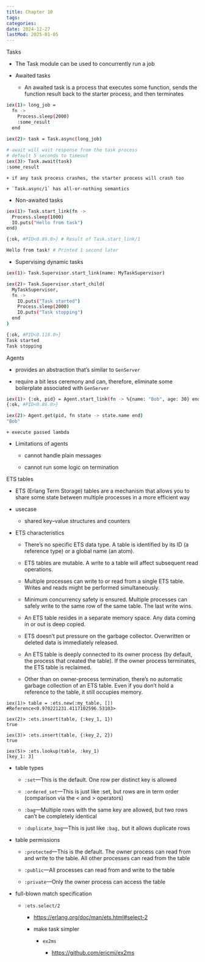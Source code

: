 ```yaml
---
title: Chapter 10
tags:
categories:
date: 2024-12-27
lastMod: 2025-01-05
---
```

Tasks

  + The Task module can be used to concurrently run a job

  + Awaited tasks

    + An awaited task is a process that executes some function, sends the function result back to the starter process, and then terminates

```bash
iex(1)> long_job =
  fn ->
    Process.sleep(2000)
    :some_result
  end
  
iex(2)> task = Task.async(long_job)

# await will wait response from the task process
# default 5 seconds to timeout
iex(3)> Task.await(task)
:some_result
```

    + if any task process crashes, the starter process will crash too

    + `Task.async/1` has all-or-nothing semantics

  + Non-awaited tasks

```bash
iex(1)> Task.start_link(fn ->
  Process.sleep(1000)
  IO.puts("Hello from task")
end)

{:ok, #PID<0.89.0>} # Result of Task.start_link/1

Hello from task! # Printed 1 second later

```

  + Supervising dynamic tasks

```bash
iex(1)> Task.Supervisor.start_link(name: MyTaskSupervisor)

iex(2)> Task.Supervisor.start_child(
  MyTaskSupervisor,
  fn ->
    IO.puts("Task started")
    Process.sleep(2000)
    IO.puts("Task stopping")
  end
)

{:ok, #PID<0.118.0>}
Task started
Task stopping
```

Agents

  + provides an abstraction that’s similar to `GenServer`

  + require a bit less ceremony and can, therefore, eliminate some boilerplate associated with `GenServer`

```bash
iex(1)> {:ok, pid} = Agent.start_link(fn -> %{name: "Bob", age: 30} end)
{:ok, #PID<0.86.0>}

iex(2)> Agent.get(pid, fn state -> state.name end)
"Bob"
```

    + execute passed lambda

  + Limitations of agents

    + cannot handle plain messages

    + cannot run some logic on termination

ETS tables

  + ETS (Erlang Term Storage) tables are a mechanism that allows you to share some state between multiple processes in a more efficient way

  + usecase

    + shared key–value structures and counters

  + ETS characteristics

    + There’s no specific ETS data type. A table is identified by its ID (a reference
type) or a global name (an atom).

    + ETS tables are mutable. A write to a table will affect subsequent read operations.

    + Multiple processes can write to or read from a single ETS table. Writes and
reads might be performed simultaneously.

    + Minimum concurrency safety is ensured. Multiple processes can safely write to the same row of the same table. The last write wins.

    + An ETS table resides in a separate memory space. Any data coming in or out is deep copied.

    + ETS doesn’t put pressure on the garbage collector. Overwritten or deleted data is immediately released.

    + An ETS table is deeply connected to its owner process (by default, the process that created the table). If the owner process terminates, the ETS table is reclaimed.

    + Other than on owner-process termination, there’s no automatic garbage collection of an ETS table. Even if you don’t hold a reference to the table, it still occupies memory.

```
iex(1)> table = :ets.new(:my_table, [])
#Reference<0.970221231.4117102596.53103>

iex(2)> :ets.insert(table, {:key_1, 1})
true

iex(3)> :ets.insert(table, {:key_2, 2})
true

iex(5)> :ets.lookup(table, :key_1)
[key_1: 3]
```

  + table types

    + `:set`—This is the default. One row per distinct key is allowed

    + `:ordered_set`—This is just like :set, but rows are in term order (comparison via the < and > operators)

    + `:bag`—Multiple rows with the same key are allowed, but two rows can’t be completely identical

    + `:duplicate_bag`—This is just like `:bag,` but it allows duplicate rows

  + table permissions

    + `:protected`—This is the default. The owner process can read from and write to the table. All other processes can read from the table

    + `:public`—All processes can read from and write to the table

    + `:private`—Only the owner process can access the table

  + full-blown match specification

    + `:ets.select/2`

      + https://erlang.org/doc/man/ets.html#select-2

      + make task simpler

        + `ex2ms`

          + https://github.com/ericmj/ex2ms


